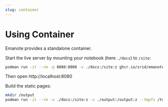 ```yaml
---
slug: container
---
```


# Using Container

Emanote provides a standalone container.

Start the live server by mounting your notebook (here `./docs`) to `/site`:
```sh
podman run -it --rm -p 8080:8080 -v ./docs:/site:z ghcr.io/srid/emanote run -p 8080 -h 0.0.0.0
```

Then open http://localhost:8080


Build the static pages:
```sh
mkdir /output
podman run -it --rm -v ./docs:/site:z -v ./output:/output:z --tmpfs /tmp:mode=1777 ghcr.io/srid/emanote gen /output
```

